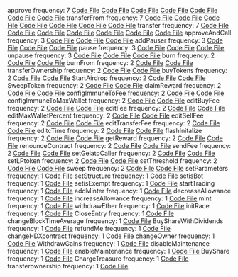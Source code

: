 approve frequency:  7
[Code File](../contracts/mainnet/ad/ADc6cfA74Bc2547DE15d7505C1aC1cF7BB4BEF14_GreenEnergyToken.sol)
[Code File](../contracts/mainnet/95/95f8eaca2144583e2eb93d66fb13909d07f1a37f_Lithereum.sol)
[Code File](../contracts/mainnet/ff/ffb3518f60a967839e5ba5b2908c5d6840632c0f_Thera.sol)
[Code File](../contracts/mainnet/8b/8b9d4a796c55a28e65eb276d7ec016f5cd6a4116_GreenEnergyToken.sol)
[Code File](../contracts/mainnet/e8/e89a194d366a3f18b06ced6474dc7daba66efa83_QuantumEnergy.sol)
[Code File](../contracts/mainnet/44/44cbf53666ee06327869ff06a10205f83c76ac58_FantasyHeroes.sol)
[Code File](../contracts/mainnet/ce/ceaf9dfe40f9c0ba586f2990c4b33c4c98a53d8b_QuantumEnergy.sol)
transferFrom frequency:  7
[Code File](../contracts/mainnet/ad/ADc6cfA74Bc2547DE15d7505C1aC1cF7BB4BEF14_GreenEnergyToken.sol)
[Code File](../contracts/mainnet/95/95f8eaca2144583e2eb93d66fb13909d07f1a37f_Lithereum.sol)
[Code File](../contracts/mainnet/ff/ffb3518f60a967839e5ba5b2908c5d6840632c0f_Thera.sol)
[Code File](../contracts/mainnet/8b/8b9d4a796c55a28e65eb276d7ec016f5cd6a4116_GreenEnergyToken.sol)
[Code File](../contracts/mainnet/e8/e89a194d366a3f18b06ced6474dc7daba66efa83_QuantumEnergy.sol)
[Code File](../contracts/mainnet/44/44cbf53666ee06327869ff06a10205f83c76ac58_FantasyHeroes.sol)
[Code File](../contracts/mainnet/ce/ceaf9dfe40f9c0ba586f2990c4b33c4c98a53d8b_QuantumEnergy.sol)
transfer frequency:  7
[Code File](../contracts/mainnet/ad/ADc6cfA74Bc2547DE15d7505C1aC1cF7BB4BEF14_GreenEnergyToken.sol)
[Code File](../contracts/mainnet/95/95f8eaca2144583e2eb93d66fb13909d07f1a37f_Lithereum.sol)
[Code File](../contracts/mainnet/ff/ffb3518f60a967839e5ba5b2908c5d6840632c0f_Thera.sol)
[Code File](../contracts/mainnet/8b/8b9d4a796c55a28e65eb276d7ec016f5cd6a4116_GreenEnergyToken.sol)
[Code File](../contracts/mainnet/e8/e89a194d366a3f18b06ced6474dc7daba66efa83_QuantumEnergy.sol)
[Code File](../contracts/mainnet/44/44cbf53666ee06327869ff06a10205f83c76ac58_FantasyHeroes.sol)
[Code File](../contracts/mainnet/ce/ceaf9dfe40f9c0ba586f2990c4b33c4c98a53d8b_QuantumEnergy.sol)
approveAndCall frequency:  3
[Code File](../contracts/mainnet/ad/ADc6cfA74Bc2547DE15d7505C1aC1cF7BB4BEF14_GreenEnergyToken.sol)
[Code File](../contracts/mainnet/8b/8b9d4a796c55a28e65eb276d7ec016f5cd6a4116_GreenEnergyToken.sol)
[Code File](../contracts/mainnet/44/44cbf53666ee06327869ff06a10205f83c76ac58_FantasyHeroes.sol)
addPauser frequency:  3
[Code File](../contracts/mainnet/ff/ffb3518f60a967839e5ba5b2908c5d6840632c0f_Thera.sol)
[Code File](../contracts/mainnet/36/368ddbe57405eae0d969152a449c013d2c79bf91_TheraAether.sol)
[Code File](../contracts/mainnet/71/718916cfd58297fbe92cbd9c5231ff7912327b66_TheraAether.sol)
pause frequency:  3
[Code File](../contracts/mainnet/ff/ffb3518f60a967839e5ba5b2908c5d6840632c0f_Thera.sol)
[Code File](../contracts/mainnet/36/368ddbe57405eae0d969152a449c013d2c79bf91_TheraAether.sol)
[Code File](../contracts/mainnet/71/718916cfd58297fbe92cbd9c5231ff7912327b66_TheraAether.sol)
unpause frequency:  3
[Code File](../contracts/mainnet/ff/ffb3518f60a967839e5ba5b2908c5d6840632c0f_Thera.sol)
[Code File](../contracts/mainnet/36/368ddbe57405eae0d969152a449c013d2c79bf91_TheraAether.sol)
[Code File](../contracts/mainnet/71/718916cfd58297fbe92cbd9c5231ff7912327b66_TheraAether.sol)
burn frequency:  2
[Code File](../contracts/mainnet/ad/ADc6cfA74Bc2547DE15d7505C1aC1cF7BB4BEF14_GreenEnergyToken.sol)
[Code File](../contracts/mainnet/8b/8b9d4a796c55a28e65eb276d7ec016f5cd6a4116_GreenEnergyToken.sol)
burnFrom frequency:  2
[Code File](../contracts/mainnet/ad/ADc6cfA74Bc2547DE15d7505C1aC1cF7BB4BEF14_GreenEnergyToken.sol)
[Code File](../contracts/mainnet/8b/8b9d4a796c55a28e65eb276d7ec016f5cd6a4116_GreenEnergyToken.sol)
transferOwnership frequency:  2
[Code File](../contracts/mainnet/95/95f8eaca2144583e2eb93d66fb13909d07f1a37f_Lithereum.sol)
[Code File](../contracts/mainnet/ff/ffb3518f60a967839e5ba5b2908c5d6840632c0f_Thera.sol)
buyTokens frequency:  2
[Code File](../contracts/mainnet/36/368ddbe57405eae0d969152a449c013d2c79bf91_TheraAether.sol)
[Code File](../contracts/mainnet/71/718916cfd58297fbe92cbd9c5231ff7912327b66_TheraAether.sol)
StartAirdrop frequency:  2
[Code File](../contracts/mainnet/e8/e89a194d366a3f18b06ced6474dc7daba66efa83_QuantumEnergy.sol)
[Code File](../contracts/mainnet/ce/ceaf9dfe40f9c0ba586f2990c4b33c4c98a53d8b_QuantumEnergy.sol)
SweepToken frequency:  2
[Code File](../contracts/mainnet/e8/e89a194d366a3f18b06ced6474dc7daba66efa83_QuantumEnergy.sol)
[Code File](../contracts/mainnet/ce/ceaf9dfe40f9c0ba586f2990c4b33c4c98a53d8b_QuantumEnergy.sol)
claimReward frequency:  2
[Code File](../contracts/mainnet/e8/e89a194d366a3f18b06ced6474dc7daba66efa83_QuantumEnergy.sol)
[Code File](../contracts/mainnet/ce/ceaf9dfe40f9c0ba586f2990c4b33c4c98a53d8b_QuantumEnergy.sol)
configImmuneToFee frequency:  2
[Code File](../contracts/mainnet/e8/e89a194d366a3f18b06ced6474dc7daba66efa83_QuantumEnergy.sol)
[Code File](../contracts/mainnet/ce/ceaf9dfe40f9c0ba586f2990c4b33c4c98a53d8b_QuantumEnergy.sol)
configImmuneToMaxWallet frequency:  2
[Code File](../contracts/mainnet/e8/e89a194d366a3f18b06ced6474dc7daba66efa83_QuantumEnergy.sol)
[Code File](../contracts/mainnet/ce/ceaf9dfe40f9c0ba586f2990c4b33c4c98a53d8b_QuantumEnergy.sol)
editBuyFee frequency:  2
[Code File](../contracts/mainnet/e8/e89a194d366a3f18b06ced6474dc7daba66efa83_QuantumEnergy.sol)
[Code File](../contracts/mainnet/ce/ceaf9dfe40f9c0ba586f2990c4b33c4c98a53d8b_QuantumEnergy.sol)
editFee frequency:  2
[Code File](../contracts/mainnet/e8/e89a194d366a3f18b06ced6474dc7daba66efa83_QuantumEnergy.sol)
[Code File](../contracts/mainnet/ce/ceaf9dfe40f9c0ba586f2990c4b33c4c98a53d8b_QuantumEnergy.sol)
editMaxWalletPercent frequency:  2
[Code File](../contracts/mainnet/e8/e89a194d366a3f18b06ced6474dc7daba66efa83_QuantumEnergy.sol)
[Code File](../contracts/mainnet/ce/ceaf9dfe40f9c0ba586f2990c4b33c4c98a53d8b_QuantumEnergy.sol)
editSellFee frequency:  2
[Code File](../contracts/mainnet/e8/e89a194d366a3f18b06ced6474dc7daba66efa83_QuantumEnergy.sol)
[Code File](../contracts/mainnet/ce/ceaf9dfe40f9c0ba586f2990c4b33c4c98a53d8b_QuantumEnergy.sol)
editTransferFee frequency:  2
[Code File](../contracts/mainnet/e8/e89a194d366a3f18b06ced6474dc7daba66efa83_QuantumEnergy.sol)
[Code File](../contracts/mainnet/ce/ceaf9dfe40f9c0ba586f2990c4b33c4c98a53d8b_QuantumEnergy.sol)
editcTime frequency:  2
[Code File](../contracts/mainnet/e8/e89a194d366a3f18b06ced6474dc7daba66efa83_QuantumEnergy.sol)
[Code File](../contracts/mainnet/ce/ceaf9dfe40f9c0ba586f2990c4b33c4c98a53d8b_QuantumEnergy.sol)
flashInitalize frequency:  2
[Code File](../contracts/mainnet/e8/e89a194d366a3f18b06ced6474dc7daba66efa83_QuantumEnergy.sol)
[Code File](../contracts/mainnet/ce/ceaf9dfe40f9c0ba586f2990c4b33c4c98a53d8b_QuantumEnergy.sol)
getReward frequency:  2
[Code File](../contracts/mainnet/e8/e89a194d366a3f18b06ced6474dc7daba66efa83_QuantumEnergy.sol)
[Code File](../contracts/mainnet/ce/ceaf9dfe40f9c0ba586f2990c4b33c4c98a53d8b_QuantumEnergy.sol)
renounceContract frequency:  2
[Code File](../contracts/mainnet/e8/e89a194d366a3f18b06ced6474dc7daba66efa83_QuantumEnergy.sol)
[Code File](../contracts/mainnet/ce/ceaf9dfe40f9c0ba586f2990c4b33c4c98a53d8b_QuantumEnergy.sol)
sendFee frequency:  2
[Code File](../contracts/mainnet/e8/e89a194d366a3f18b06ced6474dc7daba66efa83_QuantumEnergy.sol)
[Code File](../contracts/mainnet/ce/ceaf9dfe40f9c0ba586f2990c4b33c4c98a53d8b_QuantumEnergy.sol)
setGelatoCaller frequency:  2
[Code File](../contracts/mainnet/e8/e89a194d366a3f18b06ced6474dc7daba66efa83_QuantumEnergy.sol)
[Code File](../contracts/mainnet/ce/ceaf9dfe40f9c0ba586f2990c4b33c4c98a53d8b_QuantumEnergy.sol)
setLPtoken frequency:  2
[Code File](../contracts/mainnet/e8/e89a194d366a3f18b06ced6474dc7daba66efa83_QuantumEnergy.sol)
[Code File](../contracts/mainnet/ce/ceaf9dfe40f9c0ba586f2990c4b33c4c98a53d8b_QuantumEnergy.sol)
setThreshold frequency:  2
[Code File](../contracts/mainnet/e8/e89a194d366a3f18b06ced6474dc7daba66efa83_QuantumEnergy.sol)
[Code File](../contracts/mainnet/ce/ceaf9dfe40f9c0ba586f2990c4b33c4c98a53d8b_QuantumEnergy.sol)
sweep frequency:  2
[Code File](../contracts/mainnet/e8/e89a194d366a3f18b06ced6474dc7daba66efa83_QuantumEnergy.sol)
[Code File](../contracts/mainnet/ce/ceaf9dfe40f9c0ba586f2990c4b33c4c98a53d8b_QuantumEnergy.sol)
setParameters frequency:  1
[Code File](../contracts/mainnet/95/95f8eaca2144583e2eb93d66fb13909d07f1a37f_Lithereum.sol)
setStructure frequency:  1
[Code File](../contracts/mainnet/95/95f8eaca2144583e2eb93d66fb13909d07f1a37f_Lithereum.sol)
setisBot frequency:  1
[Code File](../contracts/mainnet/95/95f8eaca2144583e2eb93d66fb13909d07f1a37f_Lithereum.sol)
setisExempt frequency:  1
[Code File](../contracts/mainnet/95/95f8eaca2144583e2eb93d66fb13909d07f1a37f_Lithereum.sol)
startTrading frequency:  1
[Code File](../contracts/mainnet/95/95f8eaca2144583e2eb93d66fb13909d07f1a37f_Lithereum.sol)
addMinter frequency:  1
[Code File](../contracts/mainnet/ff/ffb3518f60a967839e5ba5b2908c5d6840632c0f_Thera.sol)
decreaseAllowance frequency:  1
[Code File](../contracts/mainnet/ff/ffb3518f60a967839e5ba5b2908c5d6840632c0f_Thera.sol)
increaseAllowance frequency:  1
[Code File](../contracts/mainnet/ff/ffb3518f60a967839e5ba5b2908c5d6840632c0f_Thera.sol)
mint frequency:  1
[Code File](../contracts/mainnet/ff/ffb3518f60a967839e5ba5b2908c5d6840632c0f_Thera.sol)
withdrawEther frequency:  1
[Code File](../contracts/mainnet/ff/ffb3518f60a967839e5ba5b2908c5d6840632c0f_Thera.sol)
initRace frequency:  1
[Code File](../contracts/mainnet/91/9157494ecd62333b03c348efa9e7a5af03f87476_EtherKnightGame.sol)
CloseEntry frequency:  1
[Code File](../contracts/mainnet/91/9157494ecd62333b03c348efa9e7a5af03f87476_EtherKnightGame.sol)
changeBlockTimeAverage frequency:  1
[Code File](../contracts/mainnet/91/9157494ecd62333b03c348efa9e7a5af03f87476_EtherKnightGame.sol)
BuyShareWithDividends frequency:  1
[Code File](../contracts/mainnet/91/9157494ecd62333b03c348efa9e7a5af03f87476_EtherKnightGame.sol)
refundMe frequency:  1
[Code File](../contracts/mainnet/91/9157494ecd62333b03c348efa9e7a5af03f87476_EtherKnightGame.sol)
changeHDXcontract frequency:  1
[Code File](../contracts/mainnet/91/9157494ecd62333b03c348efa9e7a5af03f87476_EtherKnightGame.sol)
changeOwner frequency:  1
[Code File](../contracts/mainnet/91/9157494ecd62333b03c348efa9e7a5af03f87476_EtherKnightGame.sol)
WithdrawGains frequency:  1
[Code File](../contracts/mainnet/91/9157494ecd62333b03c348efa9e7a5af03f87476_EtherKnightGame.sol)
disableMaintenance frequency:  1
[Code File](../contracts/mainnet/91/9157494ecd62333b03c348efa9e7a5af03f87476_EtherKnightGame.sol)
enableMaintenance frequency:  1
[Code File](../contracts/mainnet/91/9157494ecd62333b03c348efa9e7a5af03f87476_EtherKnightGame.sol)
BuyShare frequency:  1
[Code File](../contracts/mainnet/91/9157494ecd62333b03c348efa9e7a5af03f87476_EtherKnightGame.sol)
ChargeTreasure frequency:  1
[Code File](../contracts/mainnet/91/9157494ecd62333b03c348efa9e7a5af03f87476_EtherKnightGame.sol)
transferownership frequency:  1
[Code File](../contracts/mainnet/44/44cbf53666ee06327869ff06a10205f83c76ac58_FantasyHeroes.sol)

